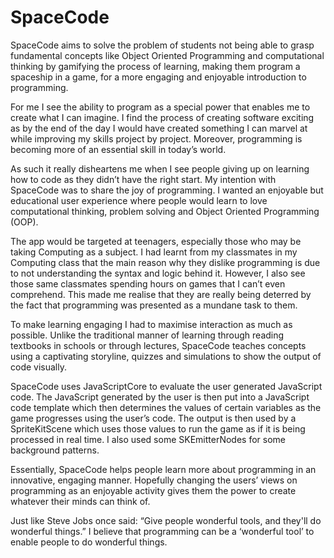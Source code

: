# SpaceCode
SpaceCode aims to solve the problem of students not being able to grasp fundamental concepts like Object Oriented Programming and computational thinking by gamifying the process of learning, making them program a spaceship in a game, for a more engaging and enjoyable introduction to programming.

For me I see the ability to program as a special power that enables me to create what I can imagine. I find the process of creating software exciting as by the end of the day I would have created something I can marvel at while improving my skills project by project. Moreover, programming is becoming more of an essential skill in today’s world.

As such it really disheartens me when I see people giving up on learning how to code as they didn’t have the right start. My intention with SpaceCode was to share the joy of programming. I wanted an enjoyable but educational user experience where people would learn to love computational thinking, problem solving and Object Oriented Programming (OOP). 

The app would be targeted at teenagers, especially those who may be taking Computing as a subject. 
I had learnt from my classmates in my Computing class that the main reason why they dislike programming is due to not understanding the syntax and logic behind it. However, I also see those same classmates spending hours on games that I can’t even comprehend. This made me realise that they are really being deterred by the fact that programming was presented as a mundane task to them. 

To make learning engaging I had to maximise interaction as much as possible. Unlike the traditional manner of learning through reading textbooks in schools or through lectures, SpaceCode teaches concepts using a captivating storyline, quizzes and simulations to show the output of code visually.

SpaceCode uses JavaScriptCore to evaluate the user generated JavaScript code. The JavaScript generated by the user is then put into a JavaScript code template which then determines the values of certain variables as the game progresses using the user’s code. The output is then used by a SpriteKitScene which uses those values to run the game as if it is being processed in real time. I also used some SKEmitterNodes for some background patterns.

Essentially, SpaceCode helps people learn more about programming in an innovative, engaging manner. Hopefully changing the users’ views on programming as an enjoyable activity gives them the power to create whatever their minds can think of. 

Just like Steve Jobs once said: “Give people wonderful tools, and they'll do wonderful things.”
I believe that programming can be a ‘wonderful tool’ to enable people to do wonderful things.

